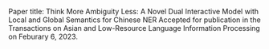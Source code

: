 Paper title: Think More Ambiguity Less: A Novel Dual Interactive Model with Local and Global Semantics for Chinese NER
Accepted for publication in the Transactions on Asian and Low-Resource Language Information Processing on Feburary 6, 2023.
